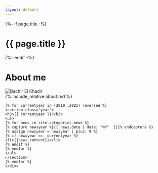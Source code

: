 ```yaml
---
layout: default
---
```


<div class="home">
  {%- if page.title -%}
    <h1 class="page-heading">{{ page.title }}</h1>
  {%- endif -%}
  <h1>About me</h1>
  <img id="myphoto" alt="Bachir El Khadir" src="{{ "/assets/imgs/me.jpg" | relative_url }}"/>
  <div id="aboutme">
  {% include_relative about.md %}
  </div>


<div id="recent-news">
    <div id="news">

    {% for currentyear in (2019..2021) reversed %}
    <section class="year">
    <h3>{{ currentyear }}</h3>
    <ul>
    {% for news in site.categories.news %}
    {% capture newsyear %}{{ news.date | date: "%Y"  }}{% endcapture %}
    {% assign newsyear = newsyear | plus: 0 %}
    {% if newsyear ==  currentyear %}
    <li>{{news.content}}</li>
    {% endif %}
    {% endfor %}
    </ul>
    </section>
    {% endfor %}
    </div> 
</div>
